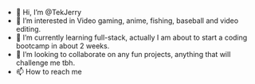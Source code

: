 - 👋 Hi, I’m @TekJerry
- 👀 I’m interested in Video gaming, anime, fishing, baseball and video editing.
- 🌱 I’m currently learning full-stack, actually I am about to start a coding bootcamp in about 2 weeks.
- 💞️ I’m looking to collaborate on any fun projects, anything that will challenge me tbh.
- 📫 How to reach me 

<!---
TekJerry/TekJerry is a ✨ special ✨ repository because its `README.md` (this file) appears on your GitHub profile.
You can click the Preview link to take a look at your changes.
--->
